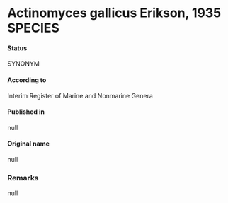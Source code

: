 # Actinomyces gallicus Erikson, 1935 SPECIES

#### Status
SYNONYM

#### According to
Interim Register of Marine and Nonmarine Genera

#### Published in
null

#### Original name
null

### Remarks
null